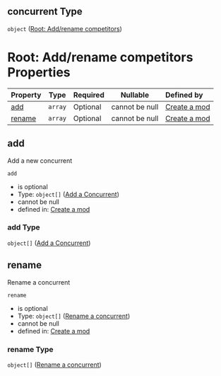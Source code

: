 ## concurrent Type

`object` ([Root: Add/rename competitors](generic-properties-root-addrename-competitors.md))

# Root: Add/rename competitors Properties

| Property          | Type    | Required | Nullable       | Defined by                                                                                                                                                                             |
| :---------------- | ------- | -------- | -------------- | :------------------------------------------------------------------------------------------------------------------------------------------------------------------------------------- |
| [add](#add)       | `array` | Optional | cannot be null | [Create a mod](generic-properties-root-addrename-competitors-properties-add-competitor.md "http&#x3A;//www.city-game-studio.com/mod.json#/properties/concurrent/properties/add")       |
| [rename](#rename) | `array` | Optional | cannot be null | [Create a mod](generic-properties-root-addrename-competitors-properties-rename-competitor.md "http&#x3A;//www.city-game-studio.com/mod.json#/properties/concurrent/properties/rename") |

## add

Add a new concurrent


`add`

-   is optional
-   Type: `object[]` ([Add a Concurrent](generic-properties-root-addrename-competitors-properties-add-competitor-add-a-concurrent.md))
-   cannot be null
-   defined in: [Create a mod](generic-properties-root-addrename-competitors-properties-add-competitor.md "http&#x3A;//www.city-game-studio.com/mod.json#/properties/concurrent/properties/add")

### add Type

`object[]` ([Add a Concurrent](generic-properties-root-addrename-competitors-properties-add-competitor-add-a-concurrent.md))

## rename

Rename a concurrent


`rename`

-   is optional
-   Type: `object[]` ([Rename a concurrent](generic-properties-root-addrename-competitors-properties-rename-competitor-rename-a-concurrent.md))
-   cannot be null
-   defined in: [Create a mod](generic-properties-root-addrename-competitors-properties-rename-competitor.md "http&#x3A;//www.city-game-studio.com/mod.json#/properties/concurrent/properties/rename")

### rename Type

`object[]` ([Rename a concurrent](generic-properties-root-addrename-competitors-properties-rename-competitor-rename-a-concurrent.md))
